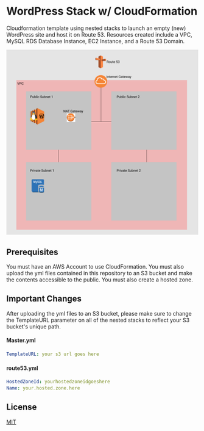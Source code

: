 # WordPress Stack w/ CloudFormation

Cloudformation template using nested stacks to launch an empty (new) WordPress site and host it on Route 53. Resources created include a VPC, MySQL RDS Database Instance, EC2 Instance, and a Route 53 Domain.

![wireframe of resources created](/wireframe.png "wireframe of resources created")

## Prerequisites

You must have an AWS Account to use CloudFormation. You must also upload the yml files contained in this repository to an S3 bucket and make the contents accessible to the public. You must also create a hosted zone.

## Important Changes

After uploading the yml files to an S3 bucket, please make sure to change the TemplateURL parameter on all of the nested stacks to reflect your S3 bucket's unique path.

#### Master.yml
```yaml
TemplateURL: your s3 url goes here
```

#### route53.yml
```yaml
HostedZoneId: yourhostedzoneidgoeshere
Name: your.hosted.zone.here
```

## License
[MIT](https://choosealicense.com/licenses/mit/)